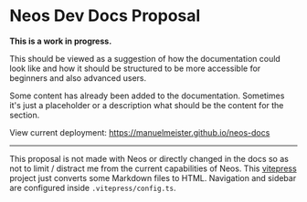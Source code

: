 # Neos Dev Docs Proposal
**This is a work in progress.**

This should be viewed as a suggestion of how the documentation could look like and how it should be structured to be more accessible for beginners and also advanced users.

Some content has already been added to the documentation. Sometimes it's just a placeholder or a description what should be the content for the section.

View current deployment: https://manuelmeister.github.io/neos-docs

---

This proposal is not made with Neos or directly changed in the docs so as not to limit / distract me from the current capabilities of Neos. This [vitepress](https://vitepress.vuejs.org/) project just converts some Markdown files to HTML. Navigation and sidebar are configured inside `.vitepress/config.ts`.
